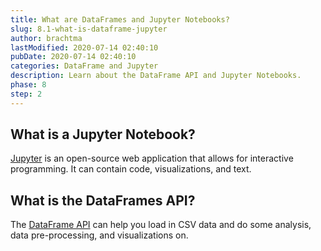 ```yaml
---
title: What are DataFrames and Jupyter Notebooks?
slug: 8.1-what-is-dataframe-jupyter
author: brachtma
lastModified: 2020-07-14 02:40:10
pubDate: 2020-07-14 02:40:10
categories: DataFrame and Jupyter
description: Learn about the DataFrame API and Jupyter Notebooks.
phase: 8
step: 2
---
```


## What is a Jupyter Notebook?
[Jupyter](https://jupyter.org/) is an open-source web application that allows for interactive programming. It can contain code, visualizations, and text.

## What is the DataFrames API?
The [DataFrame API](https://devblogs.microsoft.com/dotnet/an-introduction-to-dataframe/) can help you load in CSV data and do some analysis, data pre-processing, and visualizations on.